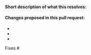 <!-- 
Many thanks for contributing to istio-workspace! Together we can make the cloud development better.

Please tell us what this PR brings following the template we provided. 
Also, don't forget to link to the issue (or create one if there is none).

If you are still working on the change please but you would like our early feedback, please mark this pull request as a draft.

You can learn more about "Draft PRs" here https://github.blog/2019-02-14-introducing-draft-pull-requests/

YOU CAN DELETE THIS COMMENT :)
-->

#### Short description of what this resolves:


#### Changes proposed in this pull request:

-
-
-

Fixes #
